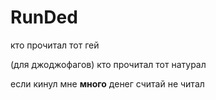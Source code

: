 # RunDed
кто прочитал тот гей

(для джоджофагов) кто прочитал тот натурал

если кинул мне <b>много</b> денег считай не читал
